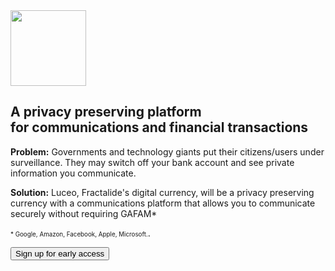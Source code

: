 <section id="stack">
    <div class="header_background_home">
        <div class="header_content_stack">
            <div class="container">
                <div class="row">
                    <div class="col-xs-12">
                        <div class="text-center">
                            <img src="/img/stack-min.png" width="121px" />
                            <h1 class="section_heading_white">A privacy preserving platform<br>for communications and financial transactions</h1>
                        </div>
                    </div>
                    <div class="col-xs-offset-2 col-xs-8">
                        <div class="text-center">
                            <p class="text_white">
                                <b class="text_white">Problem:</b> Governments and technology giants put their citizens/users under surveillance. They may switch off your bank account and see private information you communicate.
                            </p>
                            <p class="text_white">
                                <b class="text_white">Solution:</b> Luceo, Fractalide's digital currency, will be a privacy preserving currency with a communications platform that allows you to communicate securely without requiring GAFAM*
                            </p>
                            <p>
                            <span class="text_white" style="font-size:0.7em">* Google, Amazon, Facebook, Apple, Microsoft.</span>.
                            </p>
                            <button class="btn btn-lg btn-primary" onclick="location.href = 'https://docs.google.com/forms/d/e/1FAIpQLSfJYF5LM5MD-IaEqJAZ-oboUi-IDnGaH7II5yg1_1WfIadhPw/viewform?usp=sf_link';">Sign up for early access</button>
                        </div>
                    </div>
                </div>
            </div>
        </div>
    </div>
</section>
